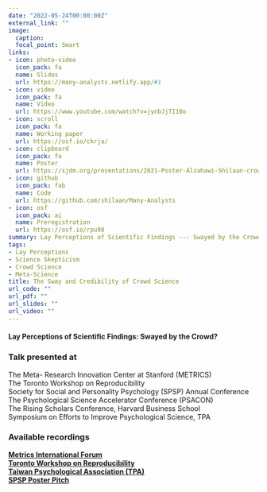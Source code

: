 ```yaml
---
date: "2022-05-24T00:00:00Z"
external_link: ""
image:
  caption: 
  focal_point: Smart
links:
- icon: photo-video
  icon_pack: fa
  name: Slides
  url: https://many-analysts.netlify.app/#1
- icon: video
  icon_pack: fa
  name: Video
  url: https://www.youtube.com/watch?v=jynbJjTI10o
- icon: scroll
  icon_pack: fa
  name: Working paper
  url: https://osf.io/ckrja/
- icon: clipboard
  icon_pack: fa
  name: Poster
  url: https://sjdm.org/presentations/2021-Poster-Alzahawi-Shilaan-crowds-variability-credibility~.pdf
- icon: github
  icon_pack: fab
  name: Code
  url: https://github.com/shilaan/Many-Analysts
- icon: osf
  icon_pack: ai
  name: Preregistration
  url: https://osf.io/rpu98
summary: Lay Perceptions of Scientific Findings --- Swayed by the Crowd?
tags:
- Lay Perceptions
- Science Skepticism
- Crowd Science
- Meta-Science
title: The Sway and Credibility of Crowd Science
url_code: ""
url_pdf: ""
url_slides: ""
url_video: ""
---
```



#### Lay Perceptions of Scientific Findings: Swayed by the Crowd?


### Talk presented at  
<i class="fa fa-check" aria-hidden="true" style="color:#035AA6"></i> 
The Meta- Research Innovation Center at Stanford (METRICS)  
<i class="fa fa-check" aria-hidden="true" style="color:#035AA6"></i> The Toronto Workshop on Reproducibility  
<i class="fa fa-check" aria-hidden="true" style="color:#035AA6"></i> Society for Social and Personality Psychology (SPSP) Annual Conference  
<i class="fa fa-check" aria-hidden="true" style="color:#035AA6"></i> The Psychological Science Accelerator Conference (PSACON)  
<i class="fa fa-check" aria-hidden="true" style="color:#035AA6"></i> The Rising Scholars Conference, Harvard Business School  
<i class="fa fa-check" aria-hidden="true" style="color:#035AA6"></i> Symposium on Efforts to Improve Psychological Science, TPA

### Available recordings  
<i class="fa fa-camera" aria-hidden="true" style="color:#035AA6"></i> [**Metrics International Forum**](https://stanford.zoom.us/rec/share/mLwfo-KvZjCvN01fcozmRp8UjN8d8eN0CmIzoIhnpzL960i6NXP5gynSGeU1cP1P.q5qoJ_KEaB8u9FvL?startTime=1646327040000)  
<i class="fa fa-film" aria-hidden="true" style="color:#035AA6"></i>
[**Toronto Workshop on Reproducibility**](https://www.youtube.com/watch?v=jynbJjTI10o)  
<i class="fa fa-camera-retro" aria-hidden="true" style="color:#035AA6"></i>
[**Taiwan Psychological Association (TPA)**](https://stanford.zoom.us/rec/play/9FRF6N_-FIMm4rkUK4MuVWAl4vzcOBENsugJFEJZSD6vtrcW_MD-X3xd6zAbm_wltsKIkHc3XQ5nlFYS.AQ9qjRzo7Dc9V2xp?startTime=1634127778000&_x_zm_rtaid=DCJsVP0gRsqfVJD9N-qxSQ.1643142404846.77bac81f2154d1a25b3dee3e781d0c3a&_x_zm_rhtaid=196)  
<i class="fa fa-headphones" aria-hidden="true" style="color:#035AA6"></i> 
[**SPSP Poster Pitch**](https://stanford.zoom.us/rec/share/mmIh1DF4lE37oI3_1SdmfZkVbtSUSp89xFKKSr_5z0EitC9rMlY-dupXziHCszsY.1rNzL38JsVSnXMmH)  


